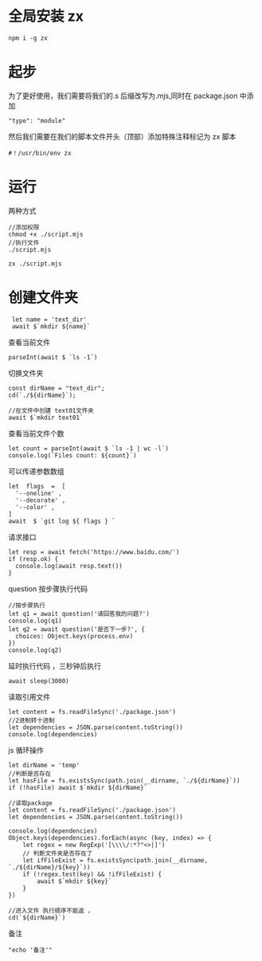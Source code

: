 # 全局安装 zx

```
npm i -g zx
```

# 起步

为了更好使用，我们需要将我们的.s 后缀改写为.mjs,同时在 package.json 中添加

```
"type": "module"
```

然后我们需要在我们的脚本文件开头（顶部）添加特殊注释标记为 zx 脚本

```
#！/usr/bin/env zx
```

# 运行

两种方式

```
//添加权限
chmod +x ./script.mjs
//执行文件
./script.mjs

zx ./script.mjs

```

# 创建文件夹

```
 let name = 'text_dir'
 await $`mkdir ${name}`
```

查看当前文件

```
parseInt(await $ `ls -1`)
```

切换文件夹

```
const dirName = "text_dir";
cd(`./${dirName}`);

//在文件中创建 text01文件夹
await $`mkdir text01`

```

查看当前文件个数

```
let count = parseInt(await $ `ls -1 | wc -l`)
console.log(`Files count: ${count}`)
```

可以传递参数数组

```
let  flags  =  [
  '--oneline' ,
  '--decorate' ,
  '--color' ,
]
await  $ `git log ${ flags } `

```

请求接口

```
let resp = await fetch('https://www.baidu.com/')
if (resp.ok) {
  console.log(await resp.text())
}
```

question 按步骤执行代码

```
//按步骤执行
let q1 = await question('请回答我的问题?')
console.log(q1)
let q2 = await question('是否下一步?', {
  choices: Object.keys(process.env)
})
console.log(q2)

```

延时执行代码 ，三秒钟后执行

```
await sleep(3000)
```

读取引用文件

```
let content = fs.readFileSync('./package.json')
//2进制转十进制
let dependencies = JSON.parse(content.toString())
console.log(dependencies)
```

js 循环操作

```
let dirName = 'temp'
//判断是否存在
let hasFile = fs.existsSync(path.join(__dirname, `./${dirName}`))
if (!hasFile) await $`mkdir ${dirName}`

//读取package
let content = fs.readFileSync('./package.json')
let dependencies = JSON.parse(content.toString())

console.log(dependencies)
Object.keys(dependencies).forEach(async (key, index) => {
	let regex = new RegExp('[\\\\/:*?"<>|]')
	// 判断文件夹是否存在了
	let ifFileExist = fs.existsSync(path.join(__dirname, `./${dirName}/${key}`))
	if (!regex.test(key) && !ifFileExist) {
		await $`mkdir ${key}`
	}
})

//进入文件 执行顺序不能返 ，
cd(`${dirName}`)

```

备注

```
"echo '备注'"
```
